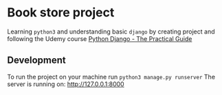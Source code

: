 # Book store project

Learning `python3` and understanding basic `django` by creating project and following the Udemy course
[Python Django - The Practical Guide](https://www.udemy.com/course/python-django-the-practical-guide/)

## Development

To run the project on your machine run `python3 manage.py runserver`
The server is running on: http://127.0.0.1:8000
